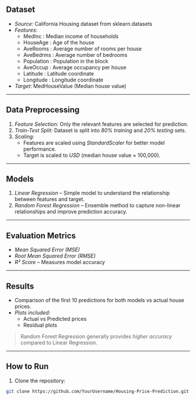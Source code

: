 ## Dataset
- *Source:* California Housing dataset from sklearn.datasets
- *Features:*
  - MedInc : Median income of households
  - HouseAge : Age of the house
  - AveRooms : Average number of rooms per house
  - AveBedrms : Average number of bedrooms
  - Population : Population in the block
  - AveOccup : Average occupancy per house
  - Latitude : Latitude coordinate
  - Longitude : Longitude coordinate
- *Target:* MedHouseValue (Median house value)

---

## Data Preprocessing
1. *Feature Selection:* Only the relevant features are selected for prediction.
2. *Train-Test Split:* Dataset is split into *80% training* and *20% testing* sets.
3. *Scaling:*
   - Features are scaled using *StandardScaler* for better model performance.
   - Target is scaled to *USD* (median house value × 100,000).

---

## Models
1. *Linear Regression* – Simple model to understand the relationship between features and target.
2. *Random Forest Regression* – Ensemble method to capture non-linear relationships and improve prediction accuracy.

---

## Evaluation Metrics
- *Mean Squared Error (MSE)*
- *Root Mean Squared Error (RMSE)*
- *R² Score* – Measures model accuracy

---

## Results
- Comparison of the first 10 predictions for both models vs actual house prices.
- *Plots included:*
  - Actual vs Predicted prices
  - Residual plots

> Random Forest Regression generally provides *higher accuracy* compared to Linear Regression.

---

## How to Run
1. Clone the repository:
```bash
git clone https://github.com/YourUsername/Housing-Price-Prediction.git
